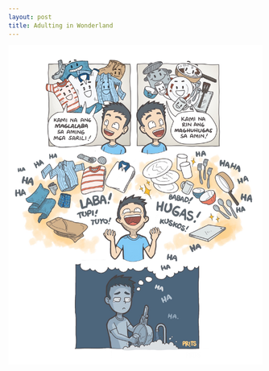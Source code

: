 ```yaml
---
layout: post
title: Adulting in Wonderland
---
```


![Adulting in Wonderland](/assets/images/content/adulting-in-wonderland.jpg)